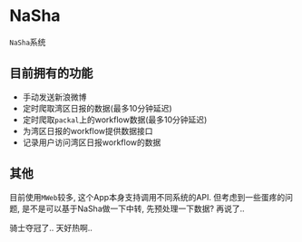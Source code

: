 # NaSha

`NaSha`系统

## 目前拥有的功能

 - 手动发送新浪微博
 - 定时爬取湾区日报的数据(最多10分钟延迟)
 - 定时爬取`packal`上的workflow数据(最多10分钟延迟)
 - 为湾区日报的workflow提供数据接口
 - 记录用户访问湾区日报workflow的数据

## 其他

 目前使用`MWeb`较多, 这个App本身支持调用不同系统的API. 但考虑到一些蛋疼的问题, 是不是可以基于NaSha做一下中转, 先预处理一下数据? 再说了..

 骑士夺冠了.. 天好热啊..
